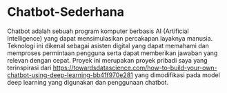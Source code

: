 # Chatbot-Sederhana

Chatbot adalah sebuah program komputer berbasis AI (Artificial Intelligence) yang dapat mensimulasikan percakapan layaknya manusia. Teknologi ini dikenal sebagai asisten digital yang dapat memahami dan memproses permintaan pengguna serta dapat memberikan jawaban yang relevan dengan cepat. Proyek ini merupakan proyek pribadi saya yang terinspirasi dari https://towardsdatascience.com/how-to-build-your-own-chatbot-using-deep-learning-bb41f970e281 yang dimodifikasi pada model deep learning yang digunakan dan penggunaan chatbot.
